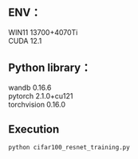 ## ENV：
  WIN11 13700+4070Ti  
  CUDA 12.1  

## Python library：
  wandb 0.16.6  
  pytorch 2.1.0+cu121  
  torchvision 0.16.0  

## Execution
```
python cifar100_resnet_training.py
```
